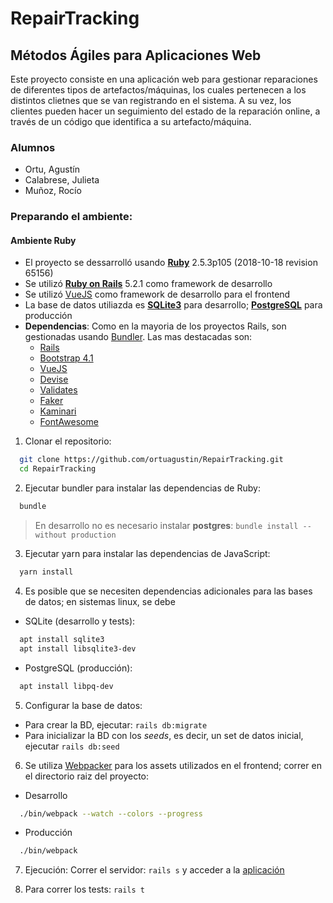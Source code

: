 # RepairTracking
## Métodos Ágiles para Aplicaciones Web

Este proyecto consiste en una aplicación web para gestionar reparaciones de diferentes tipos de artefactos/máquinas, los cuales pertenecen a los distintos clietnes que se van registrando en el sistema. A su vez, los clientes pueden hacer un seguimiento del estado de la reparación online, a través de un código que identifica a su artefacto/máquina.

### Alumnos

* Ortu, Agustín
* Calabrese, Julieta
* Muñoz, Rocío

### Preparando el ambiente:

#### Ambiente Ruby

* El proyecto se dessarrolló usando [**Ruby**](https://www.ruby-lang.org) 2.5.3p105 (2018-10-18 revision 65156)
* Se utilizó [**Ruby on Rails**](https://rubyonrails.org) 5.2.1 como framework de desarrollo
* Se utilizó [VueJS](https://vuejs.org) como framework de desarrollo para el frontend
* La base de datos utiliazda es [**SQLite3**](https://www.sqlite.org) para desarrollo; [**PostgreSQL**](https://www.postgresql.org) para producción
* **Dependencias**: Como en la mayoria de los proyectos Rails, son gestionadas usando [Bundler](https://github.com/bundler/bundler). Las mas destacadas son:
  - [Rails](https://github.com/rails/rails)
  - [Bootstrap 4.1](https://getbootstrap.com)
  - [VueJS](https://vuejs.org)
  - [Devise](https://github.com/plataformatec/devise)
  - [Validates](https://github.com/kaize/validates)
  - [Faker](https://github.com/stympy/faker)
  - [Kaminari](https://github.com/kaminari/kaminari)
  - [FontAwesome](https://fontawesome.com/)

1. Clonar el repositorio:

```bash
  git clone https://github.com/ortuagustin/RepairTracking.git
  cd RepairTracking
```

2. Ejecutar bundler para instalar las dependencias de Ruby:

```bash
  bundle
```

> En desarrollo no es necesario instalar **postgres**: `bundle install --without production`

3. Ejecutar yarn para instalar las dependencias de JavaScript:

```bash
  yarn install
```

4. Es posible que se necesiten dependencias adicionales para las bases de datos; en sistemas linux, se debe
  - SQLite (desarrollo y tests):

  ```bash
    apt install sqlite3
    apt install libsqlite3-dev
  ```
  - PostgreSQL (producción):

  ```bash
    apt install libpq-dev
  ```

5. Configurar la base de datos:
  - Para crear la BD, ejecutar: `rails db:migrate`
  - Para inicializar la BD con los *seeds*, es decir, un set de datos inicial, ejecutar `rails db:seed`

6. Se utiliza [Webpacker](https://github.com/rails/webpacker) para los assets utilizados en el frontend; correr en el directorio raiz del proyecto:
  - Desarrollo

```bash
  ./bin/webpack --watch --colors --progress
```
  - Producción

```bash
  ./bin/webpack
```

7. Ejecución: Correr el servidor: `rails s` y acceder a la [aplicación](http://localhost:3000)

8. Para correr los tests: `rails t`
